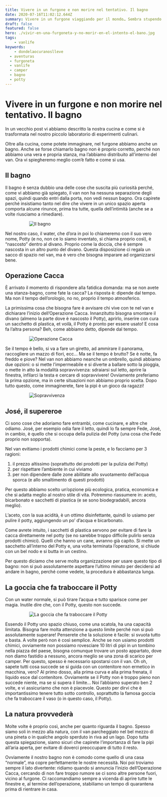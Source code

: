 ```yaml
---
title: Vivere in un furgone e non morire nel tentativo. Il bagno
date: 2020-07-16T11:02:12.644Z
summary: Vivere in un furgone viaggiando per il mondo… Sembra stupendo (e lo è), ma ci sono alcune cose che dobbiamo considerare, come la mancanza di privacy.
draft: false
featured: false
hero: ./vivir-en-una-furgoneta-y-no-morir-en-el-intento-el-bano.jpg
tags:
	- vanlife
keywords:
	- dondelaocuranoslleve
  - aventuras
  - furgoneta
  - vanlife
  - camper
  - bagno
  - potty
---
```

# Vivere in un furgone e non morire nel tentativo. Il bagno

In un vecchio post vi abbiamo descritto la nostra cucina e come si è trasformata nel nostro piccolo laboratorio di esperimenti culinari.

Oltre alla cucina, come potete immaginare, nel furgone abbiamo anche un bagno. Anche se forse chiamarlo bagno non è proprio corretto, perché non abbiamo una vera e propria stanza, ma l’abbiamo distribuito all’interno del van. Ora vi spiegheremo meglio com’è fatto e come si usa.

## Il bagno

Il bagno è senza dubbio una delle cose che suscita più curiosità perché, come vi abbiamo già spiegato, il van non ha nessuna separazione degli spazi, quindi quando entri dalla porta, non vedi nessun bagno. Ora capirete perché insistiamo tanto nel dire che vivere in un unico spazio aperta comporta alcune rinunce, prima tra tutte, quella dell’intimità (anche se a volte riusciamo a rimediare).

<div style="max-width:350px;width:auto;margin:0 auto;">

![Il bagno](./images/el-bano_il-bagno.jpg)

</div>

Nel nostro caso, il water, che d’ora in poi lo chiameremo con il suo vero nome, Potty (e no, non ce lo siamo inventato, si chiama proprio così), è “nascosto” dentro al divano. Proprio come la doccia, che è sempre nascosta in un altro punto del divano. Questa disposizione ci regala un sacco di spazio nel van, ma è vero che bisogna imparare ad organizzarsi bene.

## Operazione Cacca

È arrivato il momento di rispondere alla fatidica domanda: ma se non avete una stanza-bagno, come fate la cacca? La risposta è: dipende dal tempo. Ma non il tempo dell’orologio, no no, proprio il tempo atmosferico.

La primissima cosa che bisogna fare è avvisare chi vive con te nel van e dichiarare l’inizio dell’Operazione Cacca. Innanzitutto bisogna smontare il divano (almeno la parte dove è nascosto il Potty), aprirlo, inserire con cura un sacchetto di plastica, et voilà, il Potty è pronto per essere usato! E cosa fa l’altra persona? Beh, come abbiamo detto, dipende dal tempo.

<div style="max-width:350px;width:auto;margin:0 auto;">

![Operazione Cacca](./images/operacion-caca_operazione-cacca.jpg)

</div>

Se il tempo è bello, si va a fare un giretto, ad ammirare il panorama, raccogliere un mazzo di fiori, ecc… Ma se il tempo è brutto? Se è notte, fa freddo e piove? Nel van non abbiamo neanche un ombrello, quindi abbiamo due opzioni: o si mette l’impermeabile e si diverte a ballare sotto la pioggia, o mette in atto la modalità sopravvivenza: sdraiarsi sul letto, aprire la finestra, infilarci la testa e cercare di sopravvivere! Ovviamente preferiamo la prima opzione, ma in certe situazioni non abbiamo proprio scelta. Dopo tutto questo, come immaginerete, fare la pipì è un gioco da ragazzi!

<div style="max-width:350px;width:auto;margin:0 auto;">

![Sopravvivenza](./images/supervivencia-sopravvivenza.jpg)

</div>

## José, il supereroe

Ci sono cose che adoriamo fare entrambi, come cucinare, e altre che odiamo. José, per esempio odia fare il letto, quindi lo fa sempre Fede, José, in cambio, è quello che si occupa della pulizia del Potty (una cosa che Fede proprio non sopporta). 

Nel van evitiamo i prodotti chimici come la peste, e lo facciamo per 3 ragioni:

1. il prezzo altissimo (soprattutto dei prodotti per la pulizia del Potty)
2. per rispettare l’ambiente in cui viviamo
3. per non dipendere dalle zone abilitate allo svuotamento dell’acqua sporca (e allo smaltimento di questi prodotti)

Per questo abbiamo scelto un’opzione più ecologica, pratica, economica e che si adatta meglio al nostro stile di vita. Potremmo riassumere in: aceto, bicarbonato e sacchetti di plastica (e se sono biodegradabili, ancora meglio).

L’aceto, con la sua acidità, è un ottimo disinfettante, quindi lo usiamo per pulire il potty, aggiungendo un po’ d’acqua e bicarbonato.

Come avrete intuito, i sacchetti di plastica servono per evitare di fare la cacca direttamente nel potty (se no sarebbe troppo difficile pulirlo senza prodotti chimici). Quelli che hanno un cane, avranno già capito. Si mette un sacchetto all’interno del Potty e, una volta terminata l’operazione, si chiude con un bel nodo e si butta in un cestino. 

Per questo diciamo che serve molta organizzazione per usare questo tipo di bagno: non si può assolutamente aspettare l’ultimo minuto per decidersi ad andare in bagno, perché come vedete, la procedura è abbastanza lunga.

## La goccia che fa traboccare il Potty

Con un water normale, si può tirare l’acqua e tutto sparisce come per magia. Inutile dire che, con il Potty, questo non succede.

<div style="max-width:350px;width:auto;margin:0 auto;">

![La goccia che fa traboccare il Potty](./images/potty.jpg)

</div>

Essendo il Potty uno spazio chiuso, come una scatola, ha una capacità limitata. Bisogna fare molta attenzione a questo limite perché non si può assolutamente superare! Penserete che la soluzione è facile: si svuota tutto e basta. A volte però non è così semplice. Anche se non usiamo prodotti chimici, ovviamente non possiamo rovesciare 10 litri di pipì in un tombino nella piazza del paese, bisogna comunque trovare un posto appartato, dove non diamo fastidio a nessuno, ancora meglio se una zona di scarico per camper. Per questo, spesso è necessario spostarsi con il van. Oh oh, sapete tutti cosa succede se si guida con un contenitore non ermetico in macchina, vero? Al primo dosso, alla prima curva e alla prima frenata, il liquido esce dal contenitore.  Ovviamente se il Potty non è troppo pieno non succede niente, ma se si supera il limite… Noi l’abbiamo superato ben 2 volte, e vi assicuriamo che non è piacevole. Questo per dirvi che è importantissimo tenere tutto sotto controllo, soprattutto la famosa goccia che fa traboccare il vaso (o in questo caso, il Potty).

## La natura provvederà

Molte volte è proprio così, anche per quanto riguarda il bagno. Spesso siamo soli in mezzo alla natura, con il van parcheggiato nel bel mezzo di una pineta o in qualche angolo sperduto in riva ad un lago. Dopo tutta questa spiegazione, siamo sicuri che capirete l’importanza di fare la pipì all’aria aperta, per evitare di doverci preoccupare di tutto il resto.

Ovviamente il nostro bagno non è comodo come quello di una casa “normale”, ma copre perfettamente le nostre necessità. Noi poi troviamo sempre il lato divertente: ridiamo quando si annuncia l’inizio dell’Operazione Cacca, cercando di non fare troppo rumore se ci sono altre persone fuori, vicino al furgone. Ci raccomandiamo sempre a vicenda di aprire tutte le finestre e, al termine dell’operazione, stabiliamo un tempo di quarantena prima di rientrare in casa.
